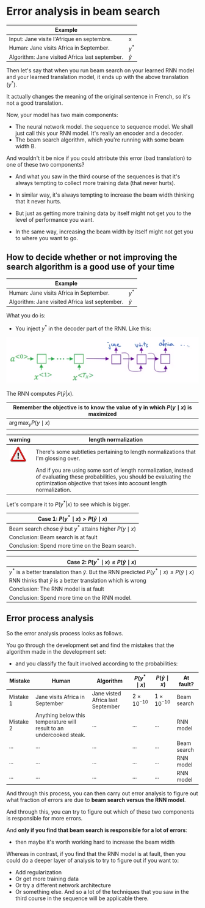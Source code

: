 # Error analysis in beam search

| Example                                        |           |
| ---------------------------------------------- | --------- |
| Input: Jane visite l'Afrique en septembre.     | x         |
| Human: Jane visits Africa in September.        | $y^{*}$   |
| Algorithm: Jane visited Africa last september. | $\hat{y}$ |

Then let's say that when you run beam search on your learned RNN model and your learned translation model, it ends up with the above translation ($y^{*}$).

It actually changes the meaning of the original sentence in French, so it's not a good translation.

Now, your model has two main components:

- The neural network model. the sequence to sequence model. We shall just call this your RNN model. It's really an encoder and a decoder.
- The beam search algorithm, which you're running with some beam width B.

And wouldn't it be nice if you could attribute this error (bad translation) to one of these two components?

- And what you saw in the third course of the sequences is that it's always tempting to collect more training data (that never hurts).
- In similar way, it's always tempting to increase the beam width thinking that it never hurts.

- But just as getting more training data by itself might not get you to the level of performance you want.
- In the same way, increasing the beam width by itself might not get you to where you want to go.

## How to decide whether or not improving the search algorithm is a good use of your time

| Example                                        |           |
| ---------------------------------------------- | --------- |
| Human: Jane visits Africa in September.        | $y^{*}$   |
| Algorithm: Jane visited Africa last september. | $\hat{y}$ |

What you do is:

- You inject $y^{*}$ in the decoder part of the RNN. Like this:

![error beam search](img/error_beam_search.png)

The RNN computes $P(\hat{y}|x)$.

| Remember the objective is to know the value of y in which $P(y \mid x)$ is maximized |
|------------------------------------------------------------|
| $\displaystyle \arg \max_y P(y \mid x)$ |

| warning                     | length normalization                                                                                                                                                                                 |
| --------------------------- | ---------------------------------------------------------------------------------------------------------------------------------------------------------------------------------------------------- |
| ![warning](img/warning.png) | There's some subtleties pertaining to length normalizations that I'm glossing over.                                                                                                                  |
|                             | And if you are using some sort of length normalization, instead of evaluating these probabilities, you should be evaluating the optimization objective that takes into account length normalization. |

Let's compare it to $P(y^{*}|x)$ to see which is bigger.

| Case 1: $P(y^{*} \mid x) \gt P(\hat{y} \mid x)$ |
|---------------------------------------|
| Beam search chose $\hat{y}$ but $y^{*}$ attains higher $P(y \mid x)$  |
| Conclusion: Beam search is at fault |
| Conclusion: Spend more time on the Beam search. |

| Case 2: $P(y^{*} \mid x) \leq P(\hat{y} \mid x)$ |
|---------------------------------------|
| $y^{*}$ is a better translation than $\hat{y}$. But the RNN predicted $P(y^{*} \mid x) \leq P(\hat{y} \mid x)$ |
| RNN thinks that $\hat{y}$ is a better translation which is wrong|
| Conclusion: The RNN model is at fault |
| Conclusion: Spend more time on the RNN model. |

## Error process analysis

So the error analysis process looks as follows.

You go through the development set and find the mistakes that the algorithm made in the development set:

- and you classify the fault involved according to the probabilities:

| Mistake   | Human                                                                | Algorithm                         | $P(y^{*} \mid x)$   | $P(\hat{y} \mid x)$ | At fault?   |
| --------- | -------------------------------------------------------------------- | --------------------------------- | ------------------- | ------------------- | ----------- |
| Mistake 1 | Jane visits Africa in September                                      | Jane visted Africa last September | $2 \times 10^{-10}$ | $1 \times 10^{-10}$ | Beam search |
| Mistake 2 | Anything below this temperature will result to an undercooked steak. | ...                               | ...                 | ...                 | RNN model   |
| ...       | ...                                                                  | ...                               | ...                 | ...                 | Beam search |
| ...       | ...                                                                  | ...                               | ...                 | ...                 | RNN model   |
| ...       | ...                                                                  | ...                               | ...                 | ...                 | RNN model   |

And through this process, you can then carry out error analysis to figure out what fraction of errors are due to **beam search versus the RNN model**.

And through this, you can try to figure out which of these two components is responsible for more errors.

And **only if you find that beam search is responsible for a lot of errors**:

- then maybe it's worth working hard to increase the beam width

Whereas in contrast, if you find that the RNN model is at fault, then you could do a deeper layer of analysis to try to figure out if you want to:

- Add regularization
- Or get more training data
- Or try a different network architecture
- Or something else. And so a lot of the techniques that you saw in the third course in the sequence will be applicable there.

